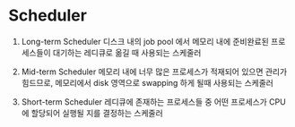 # Scheduler

1) Long-term Scheduler
	디스크 내의 job pool 에서 메모리 내에 준비완료된 프로세스들이 대기하는  레디큐로 옮길 때 사용되는 스케줄러

2) Mid-term Scheduler
	메모리 내에 너무 많은 프로세스가 적재되어 있으면 관리가 힘드므로, 메모리에서 disk 영역으로 swapping 하게 될때 사용되는 스케줄러

3) Short-term Scheduler
	레디큐에 존재하는 프로세스들 중 어떤 프로세스가 CPU에 할당되어 실행될 지를 결정하는 스케줄러
